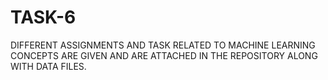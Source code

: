# TASK-6
DIFFERENT ASSIGNMENTS AND TASK RELATED TO MACHINE LEARNING CONCEPTS ARE GIVEN AND ARE ATTACHED IN THE REPOSITORY ALONG WITH DATA FILES.
